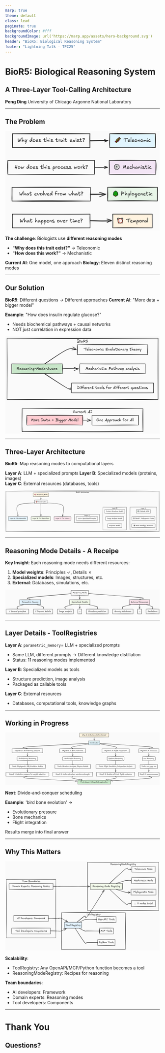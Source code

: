 ```yaml
---
marp: true
theme: default
class: lead
paginate: true
backgroundColor: #fff
backgroundImage: url('https://marp.app/assets/hero-background.svg')
header: "BioR5: Biological Reasoning System"
footer: "Lightning Talk - TPC25"
---
```


<!-- _class: lead -->

# BioR5: Biological Reasoning System

## A Three-Layer Tool-Calling Architecture

**Peng Ding**
University of Chicago
Argonne National Laboratory

---

## The Problem

![bg right:50% 90%](figures/reasoning_examples.png)

**The challenge**: Biologists use **different reasoning modes**

- **"Why does this trait exist?"** → Teleonomic
- **"How does this work?"** → Mechanistic

**Current AI**: One model, one approach
**Biology**: Eleven distinct reasoning modes

---

## Our Solution

**BioR5**: Different questions → Different approaches
**Current AI**: "More data + bigger model"

**Example**: "How does insulin regulate glucose?"

- Needs biochemical pathways + causal networks
- NOT just correlation in expression data

![bg right:50% 90%](figures/current_model_vs_BioR5.png)

---

## Three-Layer Architecture

**BioR5**: Map reasoning modes to computational layers

**Layer A**: LLM + specialized prompts
**Layer B**: Specialized models (proteins, images)  
**Layer C**: External resources (databases, tools)

![w:90%](figures/architecture.png)

---

## Reasoning Mode Details - A Receipe

**Key Insight**: Each reasoning mode needs different resources:

1. **Model weights**: Principles ✓, Details ✗
2. **Specialized models**: Images, structures, etc.
3. **External**: Databases, simulations, etc.

![w:90%](figures/reasoning_mode_to_layer_arch.png)

---

## Layer Details - ToolRegistries

**Layer A**: `parametric_memory`= LLM + specialized prompts

- Same LLM, different prompts → Different knowledge distillation
- Status: 11 reasoning modes implemented

**Layer B**: Specialized models as tools

- Structure prediction, image analysis
- Packaged as callable tools

**Layer C**: External resources

- Databases, computational tools, knowledge graphs

---

## Working in Progress

![bg right:65% 90%](figures/triage_planner.png)

**Next**: Divide-and-conquer scheduling

**Example**: 'bird bone evolution' →

- Evolutionary pressure
- Bone mechanics
- Flight integration

Results merge into final answer

---

## Why This Matters

![bg right:50% 90%](figures/team_role_and_dev_role.png)

**Scalability**:

- ToolRegistry: Any OpenAPI/MCP/Python function becomes a tool
- ReasoningModeRegistry: Recipes for reasoning

**Team boundaries**:

- AI developers: Framework
- Domain experts: Reasoning modes
- Tool developers: Components

---

<!-- _class: lead -->

# Thank You

## **Questions?**
